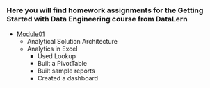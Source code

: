 ### Here you will find homework assignments for the Getting Started with Data Engineering course from DataLern

* [Module01](https://github.com/ihoraryku/datalern/blob/main/DE-101/Module01/README.md)
  * Analytical Solution Architecture
  * Analytics in Excel
    * Used Lookup
    * Built a PivotTable
    * Built sample reports
    * Created a dashboard



  
